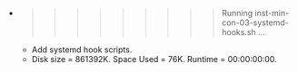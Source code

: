 * >>>>>>>>> Running inst-min-con-03-systemd-hooks.sh ...
  * Add systemd hook scripts.
  * Disk size = 861392K. Space Used = 76K. Runtime = 00:00:00:00.

